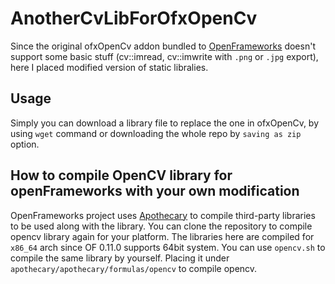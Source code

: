 # AnotherCvLibForOfxOpenCv

Since the original ofxOpenCv addon bundled to [OpenFrameworks](https://github.com/openframeworks/openFrameworks) doesn't support some basic stuff (cv::imread, cv::imwrite with `.png` or `.jpg` export), here I placed modified version of static libralies.

## Usage

Simply you can download a library file to replace the one in ofxOpenCv, by using `wget` command or downloading the whole repo by `saving as zip` option.

## How to compile OpenCV library for openFrameworks with your own modification

OpenFrameworks project uses [Apothecary](https://github.com/openframeworks/apothecary) to compile third-party libraries to be used along with the library. You can clone the repository to compile opencv library again for your platform. The libraries here are compiled for `x86_64` arch since OF 0.11.0 supports 64bit system.
You can use `opencv.sh` to compile the same library by yourself. Placing it under `apothecary/apothecary/formulas/opencv` to compile opencv.
